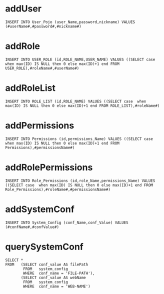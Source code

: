 addUser
===
    
    INSERT INTO User_Pojo (user_Name,password,nickname) VALUES (#userName#,#password#,#nickname#)
    
addRole
===
    
    INSERT INTO USER_ROLE (id,ROLE_NAME,USER_NAME) VALUES ((SELECT case  when max(ID) IS NULL then 0 else max(ID)+1 end FROM USER_ROLE),#roleName#,#userName#)
    
addRoleList
===
    
    INSERT INTO ROLE_LIST (id,ROLE_NAME) VALUES ((SELECT case  when max(ID) IS NULL then 0 else max(ID)+1 end FROM ROLE_LIST),#roleName#)
    
addPermissions
===
    
    INSERT INTO Permissions (id,permissions_Name) VALUES ((SELECT case  when max(ID) IS NULL then 0 else max(ID)+1 end FROM Permissions),#permissionsName#)
    
addRolePermissions
===
    
    INSERT INTO Role_Permissions (id,role_Name,permissions_Name) VALUES ((SELECT case  when max(ID) IS NULL then 0 else max(ID)+1 end FROM Role_Permissions),#roleName#,#permissionsName#)
    
    
addSystemConf
===
    
    INSERT INTO System_Config (conf_Name,conf_Value) VALUES (#confName#,#confValue#)
    
querySystemConf
===

    SELECT * 
    FROM   (SELECT conf_value AS filePath 
            FROM   system_config 
            WHERE  conf_name = 'FILE-PATH'), 
           (SELECT conf_value AS webName 
            FROM   system_config 
            WHERE  conf_name = 'WEB-NAME')  
            